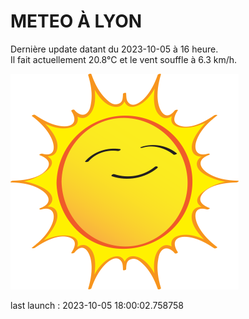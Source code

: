 # METEO À LYON

Dernière update datant du 2023-10-05 à 16 heure.  
Il fait actuellement 20.8°C et le vent souffle à 6.3 km/h.      

![](./.github/sun.png)

last launch : 2023-10-05 18:00:02.758758
